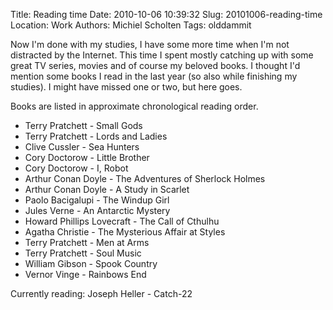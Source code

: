 Title: Reading time
Date: 2010-10-06 10:39:32
Slug: 20101006-reading-time
Location: Work
Authors: Michiel Scholten
Tags: olddammit

<p>Now I'm done with my studies, I have some more time when I'm not distracted by the Internet. This time I spent mostly catching up with some great TV series, movies and of course my beloved books. I thought I'd mention some books I read in the last year (so also while finishing my studies). I might have missed one or two, but here goes.</p>

<p>Books are listed in approximate chronological reading order.</p>

<ul>
<li>Terry Pratchett - Small Gods</li>
<li>Terry Pratchett - Lords and Ladies</li>
<li>Clive Cussler - Sea Hunters</li>
<li>Cory Doctorow - Little Brother</li>
<li>Cory Doctorow - I, Robot</li>
<li>Arthur Conan Doyle - The Adventures of Sherlock Holmes</li>
<li>Arthur Conan Doyle - A Study in Scarlet</li>
<li>Paolo Bacigalupi - The Windup Girl</li>
<li>Jules Verne - An Antarctic Mystery</li>
<li>Howard Phillips Lovecraft - The Call of Cthulhu</li>
<li>Agatha Christie - The Mysterious Affair at Styles</li>
<li>Terry Pratchett - Men at Arms</li>
<li>Terry Pratchett - Soul Music</li>
<li>William Gibson - Spook Country</li>
<li>Vernor Vinge - Rainbows End</li>
</ul>

<p>Currently reading: Joseph Heller - Catch-22</p>
